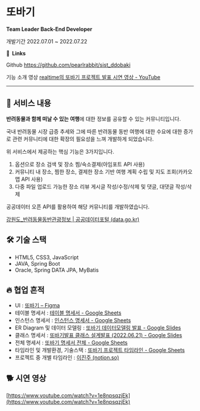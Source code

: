 # 또바기

**Team Leader**
**Back-End Developer**

개발기간                        2022.07.01 ~ 2022.07.22

**🔗  Links**

Github  https://github.com/pearlrabbit/sist_ddobaki

기능 소개 영상                                                             [realtime의 또바기 프로젝트 발표 시연 영상 - YouTube](https://www.youtube.com/watch?v=1e8npsqzjEk)

---

## 📜 서비스 내용

**반려동물과 함께 떠날 수 있는 여행**에 대한 정보를 공유할 수 있는 커뮤니티입니다.

국내 반려동물 시장 급증 추세와 그에 따른 반려동물 동반 여행에 대한 수요에 대한 증가로             관련 커뮤니티에 대한 확장의 필요성을 느껴 개발하게 되었습니다.

위 서비스에서 제공하는 핵심 기능은 3가지입니다.

1. 옵션으로 장소 검색 및 장소 찜/숙소결제(아임포트 API 사용)
2. 커뮤니티 내 장소, 찜한 장소, 결제한 장소 기반 여행 계획 수립 및 지도 조회(카카오맵 API 사용)
3. 다중 파일 업로드 가능한 장소 리뷰 게시글 작성/수정/삭제 및 댓글, 대댓글 작성/삭제

공공데이터 오픈 API를 활용하여 해당 커뮤니티를 개발하였습니다.

[강원도_반려동물동반관광정보 | 공공데이터포털 (data.go.kr)](https://www.data.go.kr/data/15098512/openapi.do)

## 🛠 기술 스택

- HTML5, CSS3, JavaScript
- JAVA, Spring Boot
- Oracle, Spring DATA JPA, MyBatis

## 🔥 협업 흔적

- UI : [또바기 – Figma](https://www.figma.com/file/FY0JDXN6zRdoa6OCjZM2ek/%EB%98%90%EB%B0%94%EA%B8%B0?node-id=0%3A1)
- 테이블 명세서 : [테이블 명세서 - Google Sheets](https://docs.google.com/spreadsheets/d/1g7OMKohGoOJHb5zpbEZkxWEtyvjFE_WmQDpd1fIFgIY/edit#gid=163665986)
- 인스턴스 명세서 : [인스턴스 명세서 - Google Sheets](https://docs.google.com/spreadsheets/d/1RTW6A1XULyyLET6QYOyFSAiDhvXmzM52XFMqolsMMrw/edit#gid=0)
- ER Diagram 및 데이터 모델링 : [또바기 데이터모델링 발표 - Google Slides](https://docs.google.com/presentation/d/1PyFSTKmExSWfRXiAvEQYq_aj57gnFFrSnEuR2njsC9Y/edit#slide=id.g13195e83ce2_0_87)
- 클래스 명세서 : [또바기발표 클래스 설계발표 (2022.06.21) - Google Slides](https://docs.google.com/presentation/d/18HZqDqlaqNlRWdpZKMblLllmsFw8IIO6Bh49ZVi7juw/edit#slide=id.g1358e5e0751_2_63)
- 전체 명세서 : [또바기 명세서 전체 - Google Sheets](https://docs.google.com/spreadsheets/d/1ZdGbQZcorBxZ4kf-IJzOkOKcc7EKqVkzpYgygHMf9w4/edit#gid=0)
- 타임라인 및 개발환경, 기술스택 : [또바기 프로젝트 타임라인 - Google Sheets](https://docs.google.com/spreadsheets/d/1zih0feO_kBRcToAqs8OSFIW9tZ6B664vqArv9_HD_ko/edit#gid=627433076)
- 프로젝트 중 개별 타임라인  : [이진주 (notion.so)](https://www.notion.so/2f022c991c254a62a8df505e216719ce)

## 🐕 시연 영상

[https://www.youtube.com/watch?v=1e8npsqzjEk](https://www.youtube.com/watch?v=1e8npsqzjEk)
